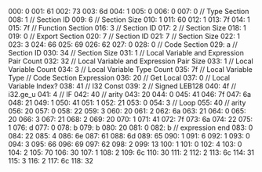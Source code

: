 000: 0
001: 61
002: 73
003: 6d
004: 1
005: 0
006: 0
007: 0
// Type Section
008: 1 // Section ID
009: 6 // Section Size
010: 1
011: 60
012: 1
013: 7f
014: 1
015: 7f
// Function Section
016: 3 // Section ID
017: 2 // Section Size
018: 1
019: 0
// Export Section
020: 7 // Section ID
021: 7 // Section Size
022: 1
023: 3
024: 66
025: 69
026: 62
027: 0
028: 0
// Code Section
029: a // Section ID
030: 34 // Section Size
031: 1 // Local Variable and Expression Pair Count
032: 32 // Local Variable and Expression Pair Size
033: 1 // Local Variable Count
034: 3 // Local Variable Type Count
035: 7f // Local Variable Type
// Code Section Expression
036: 20 // Get Local
037: 0 // Local Variable Index?
038: 41 // I32 Const
039: 2 // Signed LEB128
040: 4f // i32.ge_u
041: 4 // IF
042: 40 // arity
043: 20
044: 0
045: 41
046: 7f
047: 6a
048: 21
049: 1
050: 41
051: 1
052: 21
053: 0
054: 3 // Loop
055: 40 // arity
056: 20
057: 0
058: 22
059: 3
060: 20
061: 2
062: 6a
063: 21
064: 0
065: 20
066: 3
067: 21
068: 2
069: 20
070: 1
071: 41
072: 7f
073: 6a
074: 22
075: 1
076: d
077: 0
078: b
079: b
080: 20
081: 0
082: b
// expression end
083: 0
084: 22
085: 4
086: 6e
087: 61
088: 6d
089: 65
090: 1
091: 6
092: 1
093: 0
094: 3
095: 66
096: 69
097: 62
098: 2
099: 13
100: 1
101: 0
102: 4
103: 0
104: 2
105: 70
106: 30
107: 1
108: 2
109: 6c
110: 30
111: 2
112: 2
113: 6c
114: 31
115: 3
116: 2
117: 6c
118: 32

